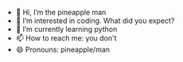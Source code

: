 - 👋 Hi, I’m the pineapple man
- 👀 I’m interested in coding. What did you expect?
- 🌱 I’m currently learning python
- 📫 How to reach me: you don't
- 😄 Pronouns: pineapple/man

<!---
the-pineapple-man/the-pineapple-man is a ✨ special ✨ repository because its `README.md` (this file) appears on your GitHub profile.
You can click the Preview link to take a look at your changes.
--->
